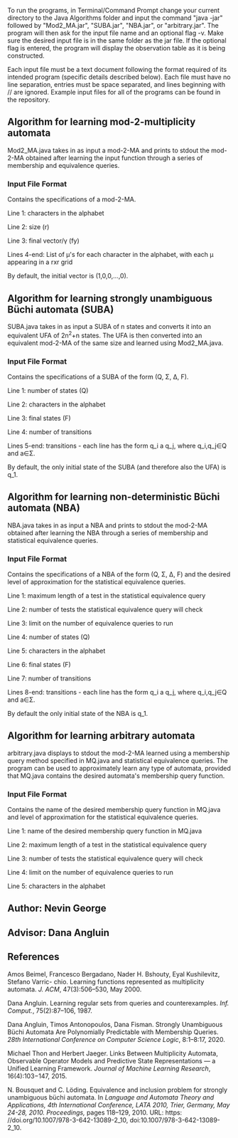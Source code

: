 To run the programs, in Terminal/Command Prompt change your current directory to the Java Algorithms folder and input the command "java -jar" followed by "Mod2_MA.jar", "SUBA.jar", "NBA.jar", or "arbitrary.jar". The program will then ask for the input file name and an optional flag -v. Make sure the desired input file is in the same folder as the jar file. If the optional flag is entered, the program will display the observation table as it is being constructed.

Each input file must be a text document following the format required of its intended program (specific details described below). Each file must have no line separation, entries must be space separated, and lines beginning with // are ignored. Example input files for all of the programs can be found in the repository.

## Algorithm for learning mod-2-multiplicity automata
Mod2_MA.java takes in as input a mod-2-MA and prints to stdout the mod-2-MA obtained after learning the input function through a series of membership and equivalence queries.

### Input File Format
Contains the specifications of a mod-2-MA.

Line 1: characters in the alphabet

Line 2: size (r)

Line 3: final vector/γ (fy)

Lines 4-end: List of μ's for each character in the alphabet, with each μ appearing in a rxr grid

By default, the initial vector is (1,0,0,...,0).

## Algorithm for learning strongly unambiguous Büchi automata (SUBA)
SUBA.java takes in as input a SUBA of n states and converts it into an equivalent UFA of 2n<sup>2</sup>+n states. The UFA is then converted into an equivalent mod-2-MA of the same size and learned using Mod2_MA.java.

### Input File Format
Contains the specifications of a SUBA of the form (Q, Σ, ∆, F).

Line 1: number of states (Q)

Line 2: characters in the alphabet

Line 3: final states (F)

Line 4: number of transitions

Lines 5-end: transitions - each line has the form q_i a q_j, where q_i,q_j∈Q and a∈Σ.

By default, the only initial state of the SUBA (and therefore also the UFA) is q_1.

## Algorithm for learning non-deterministic Büchi automata (NBA)
NBA.java takes in as input a NBA and prints to stdout the mod-2-MA obtained after learning the NBA through a series of membership and statistical equivalence queries.

### Input File Format
Contains the specifications of a NBA of the form (Q, Σ, ∆, F) and the desired level of approximation for the statistical equivalence queries.

Line 1: maximum length of a test in the statistical equivalence query

Line 2: number of tests the statistical equivalence query will check

Line 3: limit on the number of equivalence queries to run

Line 4: number of states (Q)

Line 5: characters in the alphabet

Line 6: final states (F)

Line 7: number of transitions

Lines 8-end: transitions - each line has the form q_i a q_j, where q_i,q_j∈Q and a∈Σ.

By default the only initial state of the NBA is q_1.

## Algorithm for learning arbitrary automata
arbitrary.java displays to stdout the mod-2-MA learned using a membership query method specified in MQ.java and statistical equivalence queries. The program can be used to approximately learn any type of automata, provided that MQ.java contains the desired automata's membership query function.

### Input File Format
Contains the name of the desired membership query function in MQ.java and level of approximation for the statistical equivalence queries.

Line 1: name of the desired membership query function in MQ.java

Line 2: maximum length of a test in the statistical equivalence query

Line 3: number of tests the statistical equivalence query will check

Line 4: limit on the number of equivalence queries to run

Line 5: characters in the alphabet

## Author: Nevin George

## Advisor: Dana Angluin

## References
Amos Beimel, Francesco Bergadano, Nader H. Bshouty, Eyal Kushilevitz, Stefano Varric- chio. Learning functions represented    as multiplicity automata. *J. ACM*, 47(3):506–530, May 2000.

Dana Angluin. Learning regular sets from queries and counterexamples. *Inf. Comput.*, 75(2):87–106, 1987.

Dana Angluin, Timos Antonopoulos, Dana Fisman. Strongly Unambiguous Büchi Automata Are Polynomially Predictable with Membership Queries. *28th International Conference on Computer Science Logic*, 8:1–8:17, 2020.

Michael Thon and Herbert Jaeger. Links Between Multiplicity Automata, Observable Operator Models and Predictive State Representations — a Unified Learning Framework. *Journal of Machine Learning Research*, 16(4):103−147, 2015.

N. Bousquet and C. Löding. Equivalence and inclusion problem for strongly unambiguous büchi automata. In *Language and Automata Theory and Applications, 4th International Conference, LATA 2010, Trier, Germany, May 24-28, 2010. Proceedings,* pages 118–129, 2010. URL: https: //doi.org/10.1007/978-3-642-13089-2_10, doi:10.1007/978-3-642-13089-2\_10.
